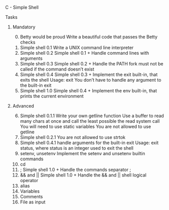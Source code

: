 C - Simple Shell

Tasks
1. Mandatory 

	0. Betty would be proud
		Write a beautiful code that passes the Betty checks
	1. Simple shell 0.1
		Write a UNIX command line interpreter
	2. Simple shell 0.2
		Simple shell 0.1 +
			Handle command lines with arguments
	3. Simple shell 0.3
		Simple shell 0.2 +
			Handle the PATH
			fork must not be called if the command doesn’t exist
	4. Simple shell 0.4
		Simple shell 0.3 +
			Implement the exit built-in, that exits the shell
			Usage: exit
			You don’t have to handle any argument to the built-in exit
	5. Simple shell 1.0
		Simple shell 0.4 +
			Implement the env built-in, that prints the current environment

2. Advanced 

	6. Simple shell 0.1.1
			Write your own getline function
			Use a buffer to read many chars at once and call the least possible the read system call
			You will need to use static variables
			You are not allowed to use getline
	7. Simple shell 0.2.1
		You are not allowed to use strtok
	8. Simple shell 0.4.1
			handle arguments for the built-in exit
			Usage: exit status, where status is an integer used to exit the shell
	9. setenv, unsetenv
			Implement the setenv and unsetenv builtin commands
	10. cd
	11. ;
		Simple shell 1.0 +
			Handle the commands separator ;
	12. && and ||
		Simple shell 1.0 +
			Handle the && and || shell logical operator
	13. alias
	14. Variables
	15. Comments
	16. File as input
